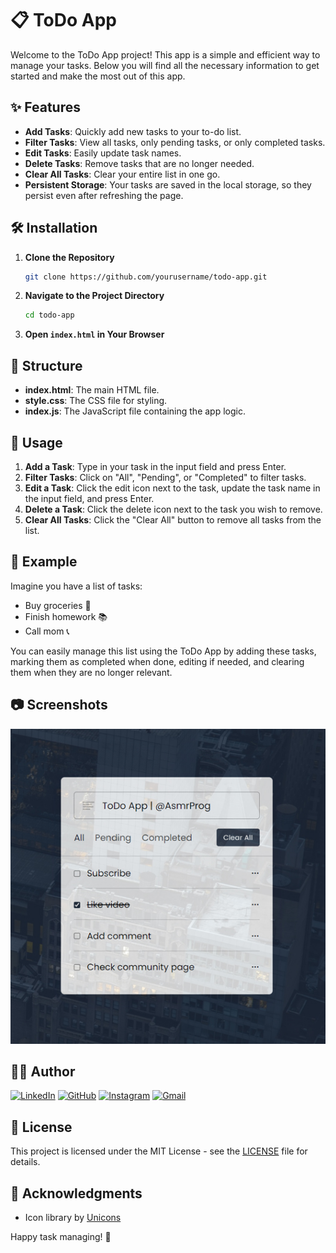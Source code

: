 # 📋 ToDo App

Welcome to the ToDo App project! This app is a simple and efficient way to manage your tasks. Below you will find all the necessary information to get started and make the most out of this app.

## ✨ Features

- **Add Tasks**: Quickly add new tasks to your to-do list.
- **Filter Tasks**: View all tasks, only pending tasks, or only completed tasks.
- **Edit Tasks**: Easily update task names.
- **Delete Tasks**: Remove tasks that are no longer needed.
- **Clear All Tasks**: Clear your entire list in one go.
- **Persistent Storage**: Your tasks are saved in the local storage, so they persist even after refreshing the page.

## 🛠️ Installation

1. **Clone the Repository**
   ```bash
   git clone https://github.com/yourusername/todo-app.git
   ```
2. **Navigate to the Project Directory**
   ```bash
   cd todo-app
   ```
3. **Open `index.html` in Your Browser**

## 📄 Structure

- **index.html**: The main HTML file.
- **style.css**: The CSS file for styling.
- **index.js**: The JavaScript file containing the app logic.

## 🚀 Usage

1. **Add a Task**: Type in your task in the input field and press Enter.
2. **Filter Tasks**: Click on "All", "Pending", or "Completed" to filter tasks.
3. **Edit a Task**: Click the edit icon next to the task, update the task name in the input field, and press Enter.
4. **Delete a Task**: Click the delete icon next to the task you wish to remove.
5. **Clear All Tasks**: Click the "Clear All" button to remove all tasks from the list.

## 🌟 Example

Imagine you have a list of tasks:
- Buy groceries 🛒
- Finish homework 📚
- Call mom 📞

You can easily manage this list using the ToDo App by adding these tasks, marking them as completed when done, editing if needed, and clearing them when they are no longer relevant.

## 📷 Screenshots

![Screenshot 1](screenshot.jpg)


## 🧑‍💻 Author

[![LinkedIn](https://img.shields.io/badge/LinkedIn-000000?style=for-the-badge&logo=linkedin&logoColor=white)](https://www.linkedin.com/in/mustafa-pinjari-287625256/)
[![GitHub](https://img.shields.io/badge/GitHub-000000?style=for-the-badge&logo=github&logoColor=white)](https://github.com/MustafaPinjari)
[![Instagram](https://img.shields.io/badge/Instagram-000000?style=for-the-badge&logo=instagram&logoColor=white)](https://www.instagram.com/its_ur_musuuu)
[![Gmail](https://img.shields.io/badge/Gmail-000000?style=for-the-badge&logo=gmail&logoColor=white)](mailto:unlessuser99@gmail.com)

## 📄 License

This project is licensed under the MIT License - see the [LICENSE](LICENSE) file for details.

## 🙌 Acknowledgments

- Icon library by [Unicons](https://iconscout.com/unicons)

Happy task managing! 🎉